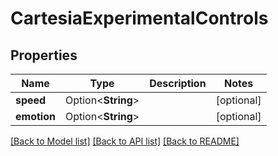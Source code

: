 # CartesiaExperimentalControls

## Properties

Name | Type | Description | Notes
------------ | ------------- | ------------- | -------------
**speed** | Option<**String**> |  | [optional]
**emotion** | Option<**String**> |  | [optional]

[[Back to Model list]](../README.md#documentation-for-models) [[Back to API list]](../README.md#documentation-for-api-endpoints) [[Back to README]](../README.md)


